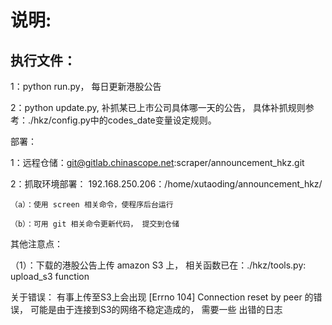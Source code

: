 说明:
======

执行文件：
--------
1：python run.py， 每日更新港股公告

2：python update.py, 补抓某已上市公司具体哪一天的公告， 具体补抓规则参考：./hkz/config.py中的codes_date变量设定规则。


部署：

1：远程仓储：git@gitlab.chinascope.net:scraper/announcement_hkz.git

2：抓取环境部署： 192.168.250.206：/home/xutaoding/announcement_hkz/

    （a）：使用 screen 相关命令，使程序后台运行
    
    （b）：可用 git 相关命令更新代码， 提交到仓储
    
    
其他注意点：

（1）：下载的港股公告上传 amazon S3 上， 相关函数已在：./hkz/tools.py: upload_s3 function


关于错误：
    有事上传至S3上会出现 [Errno 104] Connection reset by peer 的错误， 可能是由于连接到S3的网络不稳定造成的， 需要一些
    出错的日志




